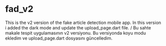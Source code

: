 # fad_v2
This is the v2 version of the fake article detection mobile app. In this version i added the dark mode and update the upload_page.dart file. / Bu sahte makale tespit uygulamasının v2 versiyonu. Bu versiyonda koyu modu ekledim ve upload_page.dart dosyasını güncelledim.
